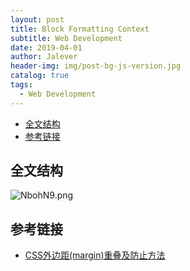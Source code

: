 ```yaml
---
layout: post
title: Block Formatting Context
subtitle: Web Development
date: 2019-04-01
author: Jalever
header-img: img/post-bg-js-version.jpg
catalog: true
tags:
  - Web Development
---
```


- [全文结构](#全文结构)
- [参考链接](#参考链接)

## 全文结构
![NbohN9.png](https://s1.ax1x.com/2020/07/02/NbohN9.png)


## 参考链接
- [CSS外边距(margin)重叠及防止方法](https://github.com/zuopf769/notebook/blob/master/fe/CSS%E5%A4%96%E8%BE%B9%E8%B7%9D(margin)%E9%87%8D%E5%8F%A0%E5%8F%8A%E9%98%B2%E6%AD%A2%E6%96%B9%E6%B3%95/README.md)
